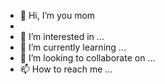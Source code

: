 - 👋 Hi, I’m you mom
-
- 👀 I’m interested in ...
- 🌱 I’m currently learning ...
- 💞️ I’m looking to collaborate on ...
- 📫 How to reach me ...

<!---
kennysetser/kennysetser is a ✨ special ✨ repository because its `README.md` (this file) appears on your GitHub profile.
You can click the Preview link to take a look at your changes.
--->
